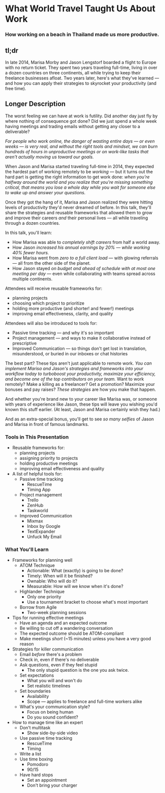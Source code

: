 # What World Travel Taught Us About Work
### How working on a beach in Thailand made us more productive.

## tl;dr

In late 2014, Marisa Morby and Jason Lengstorf boarded a flight to Europe with no return ticket. They spent two years traveling full-time, living in over a dozen countries on three continents, all while trying to keep their freelance businesses afloat. Two years later, here's what they've learned — and how you can apply their strategies to skyrocket your productivity (and free time).

## Longer Description

The worst feeling we can have at work is futility. Did another day just fly by where nothing of consequence got done? Did we just spend a whole week having meetings and trading emails without getting any closer to a deliverable?

*For people who work online, the danger of wasting entire days — or even _weeks_ — is very real, and without the right tools and mindset, we can burn hundreds of hours in unproductive meetings or on work-like tasks that aren't actually moving us toward our goals.*

When Jason and Marisa started traveling full-time in 2014, they expected the hardest part of working remotely to be _working_ — but it turns out the hard part is getting the right information to get work done: *when you're halfway around the world and you realize that you're missing something critical, that means you lose a whole day while you wait for someone else to wake up and answer your questions.*

Once they got the hang of it, Marisa and Jason realized they were hitting levels of productivity they'd never dreamed of before. In this talk, they'll share the strategies and reusable frameworks that allowed them to grow and improve their careers _and_ their personal lives — all while traveling through a dozen countries.

In this talk, you'll learn:

* How Marisa was able to _completely shift careers_ from half a world away.
* How Jason *increased his annual earnings by 20% — while working 40% fewer hours.*
* How Marisa went from *zero to a full client load* — with glowing referrals — all from the other side of the planet.
* How Jason stayed *on budget and ahead of schedule with _at most_ one meeting per day* — even while collaborating with teams spread across multiple continents.

Attendees will receive reusable frameworks for:

* planning projects
* choosing which project to prioritize
* holding more productive (and shorter! and fewer!) meetings
* improving email effectiveness, clarity, and quality

Attendees will also be introduced to tools for:

- Passive time tracking — and why it's so important
- Project management — and ways to make it collaborative instead of prescriptive
- Improved Communication — so things don't get lost in translation, misunderstood, or buried in our inboxes or chat histories

The best part? These tips aren't just applicable to remote work. *You can implement Marisa and Jason's strategies and frameworks into your workflow _today_ to turboboost your productivity, maximize your efficiency, and become one of the top contributors on your team.* Want to work remotely? Make a killing as a freelancer? Get a promotion? Maximize your bonuses and pay raises? _These strategies_ are how you make that happen.

And whether you're brand new to your career like Marisa was, or someone with years of experience like Jason, these tips will leave you wishing you'd known this stuff earlier. (At least, Jason and Marisa certainly wish they had.)

And as an extra-special bonus, you'll get to see _so many selfies_ of Jason and Marisa in front of famous landmarks.

### Tools in This Presentation

- Reusable frameworks for:
    - planning projects
    - assigning priority to projects
    - holding productive meetings
    - improving email effectiveness and quality
- A list of helpful tools for:
    - Passive time tracking
        - RescueTime
        - Timing App
    - Project management
        - Trello
        - ZenHub
        - Taskworld
    - Improved Communication
        - Mixmax
        - Inbox by Google
        - TextExpander
        - Unfuck My Email

### What You'll Learn

- Frameworks for planning well
  - ATOM Technique
    - Actionable: What (exactly) is going to be done?
    - Timely:     When will it be finished?
    - Ownable:    Who will do it?
    - Measurable: How will we know when it's done?
  - Highlander Technique
    - Only one priority
    - Use a tournament bracket to choose what's most important
  - Borrow from Agile
    - Two-week planning sessions
- Tips for running effective meetings
  - Have an agenda and an expected outcome
  - Be willing to cut off a wandering conversation
  - The expected outcome should be ATOM-compliant
  - Make meetings _short_ (~15 minutes) unless you have a very good reason
- Strategies for killer communication
  - Email _before_ there's a problem
  - Check in, even if there's no deliverable
  - Ask questions, even if they feel stupid
    - The only stupid question is the one you ask twice.
  - Set expectations
    - What you will and won't do
    - Set realistic timelines
  - Set boundaries
    - Availability
    - Scope — applies to freelance and full-time workers alike
  - What's your communication style?
    - Focus on being human
    - Do you sound confident?
- How to manage time like an expert
  - Don't multitask
    - Show side-by-side video
  - Use passive time tracking
    - RescueTime
    - Timing
  - Write a list
  - Use time boxing
    - Pomodoro
    - 90/15
  - Have hard stops
    - Set an appointment
    - Don't bring your charger
